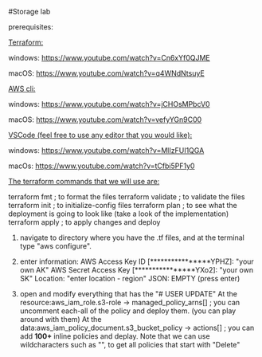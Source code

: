 #Storage lab

prerequisites:

<u>Terraform:</u>

windows: https://www.youtube.com/watch?v=Cn6xYf0QJME

macOS: https://www.youtube.com/watch?v=q4WNdNtsuyE


<u>AWS cli:</u>

windows: https://www.youtube.com/watch?v=jCHOsMPbcV0

macOS: https://www.youtube.com/watch?v=vefyYGn9C00


<u>VSCode (feel free to use any editor that you would like):</u>

windows: https://www.youtube.com/watch?v=MlIzFUI1QGA

macOs: https://www.youtube.com/watch?v=tCfbi5PF1y0



<u>The terraform commands that we will use are:</u>

terraform fmt ; to format the files
terraform validate ; to validate the files
terraform init ; to initialize-config files
terraform plan ; to see what the deployment is going to look like (take a look of the implementation)
terraform apply ; to apply changes and deploy

1) navigate to directory where you have the .tf files, and at the terminal type "aws configure". 
2) enter information:
    AWS Access Key ID [****************YPHZ]: "your own AK" 
    AWS Secret Access Key [****************YXo2]: "your own SK" 
    Location: "enter location - region" 
    JSON: EMPTY (press enter)

3) open and modify everything that has the "# USER UPDATE"
    At the resource:aws_iam_role.s3-role -> managed_policy_arns[] ; you can uncomment each-all of the policy and deploy them. (you can play around with them)
    At the data:aws_iam_policy_document.s3_bucket_policy -> actions[] ; you can add <b>100+</b> inline policies and deplay. Note that we can use wildcharacters such as "", to get all policies that start with "Delete"


